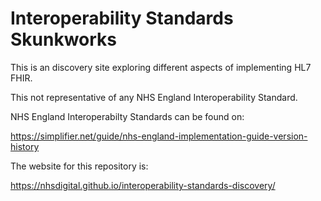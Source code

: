 # Interoperability Standards Skunkworks

This is an discovery site exploring different aspects of implementing HL7 FHIR.

This not representative of any NHS England Interoperability Standard. 

NHS England Interoperabilty Standards can be found on: 

https://simplifier.net/guide/nhs-england-implementation-guide-version-history

The website for this repository is:

https://nhsdigital.github.io/interoperability-standards-discovery/
